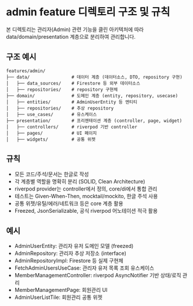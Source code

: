 # admin feature 디렉토리 구조 및 규칙

본 디렉토리는 관리자(Admin) 관련 기능을 클린 아키텍처에 따라 data/domain/presentation 계층으로 분리하여 관리합니다.

## 구조 예시
```
features/admin/
├── data/                # 데이터 계층 (데이터소스, DTO, repository 구현)
│   ├── data_sources/    # Firestore 등 외부 데이터소스
│   ├── repositories/    # repository 구현체
├── domain/              # 도메인 계층 (entity, repository, usecase)
│   ├── entities/        # AdminUserEntity 등 엔티티
│   ├── repositories/    # 추상 repository
│   ├── use_cases/       # 유스케이스
├── presentation/        # 프리젠테이션 계층 (controller, page, widget)
│   ├── controllers/     # riverpod 기반 controller
│   ├── pages/           # UI 페이지
│   ├── widgets/         # 공통 위젯
```

## 규칙
- 모든 코드/주석/문서는 한글로 작성
- 각 계층별 역할을 명확히 분리 (SOLID, Clean Architecture)
- riverpod provider는 controller에서 정의, core/di에서 통합 관리
- 테스트는 Given-When-Then, mocktail/mockito, 한글 주석 사용
- 공통 위젯/유틸/에러/네트워크 등은 core 계층 활용
- Freezed, JsonSerializable, 공식 riverpod 어노테이션 적극 활용

## 예시
- AdminUserEntity: 관리자 유저 도메인 모델 (freezed)
- AdminRepository: 관리자 추상 저장소 (interface)
- AdminRepositoryImpl: Firestore 등 실제 구현체
- FetchAdminUsersUseCase: 관리자 유저 목록 조회 유스케이스
- MemberManagementController: riverpod AsyncNotifier 기반 상태/로직 관리
- MemberManagementPage: 회원관리 UI
- AdminUserListTile: 회원관리 공통 위젯 